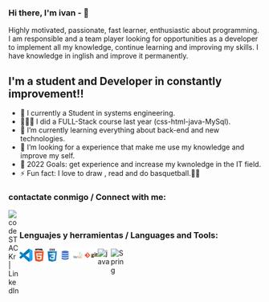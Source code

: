 ### Hi there, I'm ivan -  👋 

Highly motivated, passionate, fast learner, enthusiastic about programming.
I am responsible and a team player looking for opportunities as a developer to implement all my knowledge, continue learning and improving my skills.
I have knowledge in inglish and improve it permanently.

## I'm a student and  Developer in constantly improvement!!

- 🔭 I currently a Student in systems engineering. 
- 👨🏻‍💻 I did a FULL-Stack course last year (css-html-java-MySql).
- 🌱 I’m currently learning everything about back-end  and new technologies.
- 👯 I’m looking for a experience  that make me use my knowledge and improve my self.
- 🥅 2022 Goals:  get experience and increase my kwnoledge in the  IT field.  
- ⚡ Fun fact: I love to draw , read and do basquetball.🏀🏀

### contactate conmigo / Connect with me:

[<img align="left" alt="codeSTACKr | LinkedIn" width="22px" src="https://cdn.jsdelivr.net/npm/simple-icons@v3/icons/linkedin.svg" />][linkedin]

<br />

### Lenguajes y herramientas / Languages and Tools:

<img align="left" alt="Visual Studio Code" width="26px" src="https://raw.githubusercontent.com/github/explore/80688e429a7d4ef2fca1e82350fe8e3517d3494d/topics/visual-studio-code/visual-studio-code.png" />
<img align="left" alt="HTML5" width="26px" src="https://raw.githubusercontent.com/github/explore/80688e429a7d4ef2fca1e82350fe8e3517d3494d/topics/html/html.png" />
<img align="left" alt="CSS3" width="26px" src="https://raw.githubusercontent.com/github/explore/80688e429a7d4ef2fca1e82350fe8e3517d3494d/topics/css/css.png" />
<img align="left" alt="SQL" width="26px" src="https://raw.githubusercontent.com/github/explore/80688e429a7d4ef2fca1e82350fe8e3517d3494d/topics/sql/sql.png" />
<img align="left" alt="MySQL" width="26px" src="https://raw.githubusercontent.com/github/explore/80688e429a7d4ef2fca1e82350fe8e3517d3494d/topics/mysql/mysql.png" />
<img align="left" alt="Git" width="26px" src="https://raw.githubusercontent.com/github/explore/80688e429a7d4ef2fca1e82350fe8e3517d3494d/topics/git/git.png" />
<img align="left" alt="java" width="26px" src="https://cpng.pikpng.com/pngl/s/204-2047555_datei-java-logo-svg-java-logo-svg-clipart.png"/>
<img align="left" alt="Spring" width="26px" src="https://www.armadilloamarillo.com/wp-content/uploads/course-image.png"/>

<br />



[linkedin]: https://www.linkedin.com/in/ivan-ortega-adrian/
